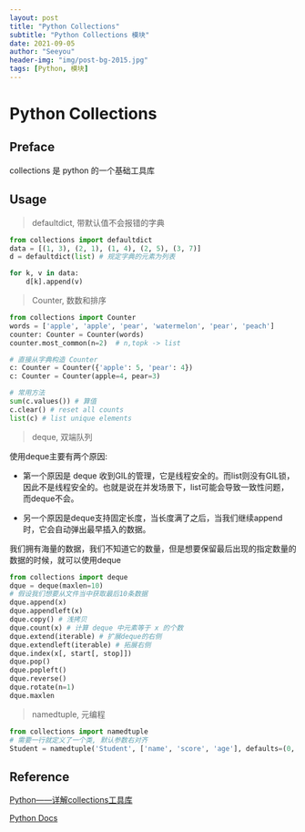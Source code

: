 ```yaml
---
layout: post
title: "Python Collections"
subtitle: "Python Collections 模块"
date: 2021-09-05
author: "Seeyou"
header-img: "img/post-bg-2015.jpg"
tags: [Python, 模块]
---
```


# Python Collections

## Preface

collections 是 python 的一个基础工具库

## Usage

> defaultdict, 带默认值不会报错的字典

```py
from collections import defaultdict
data = [(1, 3), (2, 1), (1, 4), (2, 5), (3, 7)]
d = defaultdict(list) # 规定字典的元素为列表

for k, v in data:
    d[k].append(v)
```

> Counter, 数数和排序

```py
from collections import Counter
words = ['apple', 'apple', 'pear', 'watermelon', 'pear', 'peach']
counter: Counter = Counter(words)
counter.most_common(n=2)  # n,topk -> list

# 直接从字典构造 Counter
c: Counter = Counter({'apple': 5, 'pear': 4})
c: Counter = Counter(apple=4, pear=3)

# 常用方法
sum(c.values()) # 算值
c.clear() # reset all counts
list(c) # list unique elements
```

> deque, 双端队列

使用deque主要有两个原因:
- 第一个原因是 deque 收到GIL的管理，它是线程安全的。而list则没有GIL锁，因此不是线程安全的。也就是说在并发场景下，list可能会导致一致性问题，而deque不会。

- 另一个原因是deque支持固定长度，当长度满了之后，当我们继续append时，它会自动弹出最早插入的数据。

我们拥有海量的数据，我们不知道它的数量，但是想要保留最后出现的指定数量的数据的时候，就可以使用deque

```py
from collections import deque
dque = deque(maxlen=10)
# 假设我们想要从文件当中获取最后10条数据
dque.append(x)
dque.appendleft(x)
dque.copy() # 浅拷贝
dque.count(x) # 计算 deque 中元素等于 x 的个数
dque.extend(iterable) # 扩展deque的右侧
dque.extendleft(iterable) # 拓展右侧
dque.index(x[, start[, stop]])
dque.pop()
dque.popleft()
dque.reverse()
dque.rotate(n=1)
dque.maxlen
```

> namedtuple, 元编程

```py
from collections import namedtuple
# 需要一行就定义了一个类, 默认参数右对齐
Student = namedtuple('Student', ['name', 'score', 'age'], defaults=(0, 0))
```

## Reference

[Python——详解collections工具库](https://zhuanlan.zhihu.com/p/110476502)

[Python Docs](https://docs.python.org/zh-cn/3/library/collections.html)